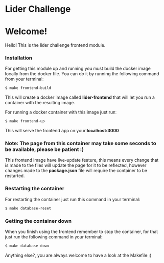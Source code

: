 # Lider Challenge

# Welcome!

Hello! This is the lider challenge frontend module.

### Installation

For getting this module up and running you must build the docker image locally from the docker file. You can do it by running the following command from your terminal:

```sh
$ make frontend-build
```

This will create a docker image called **lider-frontend** that will let you run a container with the resulting image.

For running a docker container with this image just run:

```sh
$ make frontend-up
```

This will serve the frontend app on your **localhost:3000**

### Note: The page from this container may take some seconds to be available, please be patient :)

This frontend image have live-update feature, this means every change that is made to the files will update the page for it to be reflected, however changes made to the **package.json** file will require the container to be restarted.

### Restarting the container

For restarting the container just run this command in your terminal:

```sh
$ make database-reset
```

### Getting the container down

When you finish using the frontend remember to stop the container, for that just run the following command in your terminal:

```sh
$ make database-down
```

Anything else?, you are always welcome to have a look at the Makefile ;)
